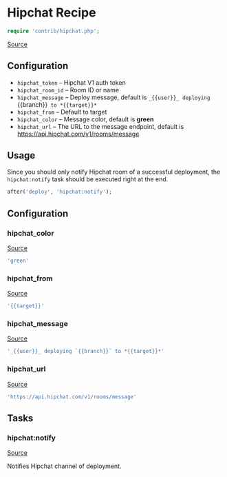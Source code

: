 <!-- DO NOT EDIT THIS FILE! -->
<!-- Instead edit contrib/hipchat.php -->
<!-- Then run bin/docgen -->

# Hipchat Recipe

```php
require 'contrib/hipchat.php';
```

[Source](/contrib/hipchat.php)



## Configuration

- `hipchat_token` – Hipchat V1 auth token
- `hipchat_room_id` – Room ID or name
- `hipchat_message` –  Deploy message, default is `_{{user}}_ deploying `{{branch}}` to *{{target}}*`
- `hipchat_from` – Default to target
- `hipchat_color` – Message color, default is **green**
- `hipchat_url` –  The URL to the message endpoint, default is https://api.hipchat.com/v1/rooms/message

## Usage

Since you should only notify Hipchat room of a successful deployment, the `hipchat:notify` task should be executed right at the end.

```php
after('deploy', 'hipchat:notify');
```



## Configuration
### hipchat_color
[Source](https://github.com/deployphp/deployer/blob/master/contrib/hipchat.php#L25)



```php title="Default value"
'green'
```


### hipchat_from
[Source](https://github.com/deployphp/deployer/blob/master/contrib/hipchat.php#L26)



```php title="Default value"
'{{target}}'
```


### hipchat_message
[Source](https://github.com/deployphp/deployer/blob/master/contrib/hipchat.php#L27)



```php title="Default value"
'_{{user}}_ deploying `{{branch}}` to *{{target}}*'
```


### hipchat_url
[Source](https://github.com/deployphp/deployer/blob/master/contrib/hipchat.php#L28)



```php title="Default value"
'https://api.hipchat.com/v1/rooms/message'
```



## Tasks

### hipchat:notify
[Source](https://github.com/deployphp/deployer/blob/master/contrib/hipchat.php#L31)

Notifies Hipchat channel of deployment.





